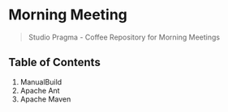 # Morning Meeting

> Studio Pragma - Coffee Repository for Morning Meetings

## Table of Contents

1. ManualBuild
2. Apache Ant
3. Apache Maven